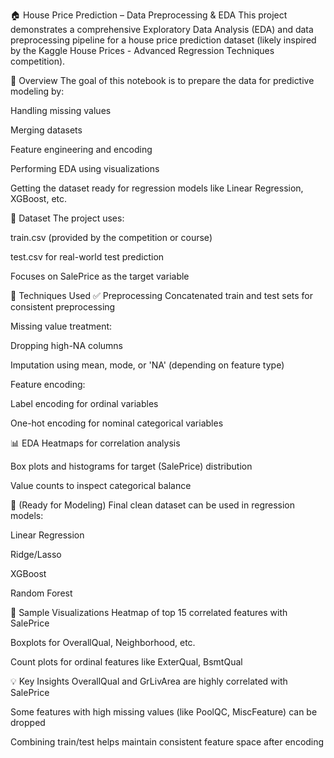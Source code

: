🏠 House Price Prediction – Data Preprocessing & EDA
This project demonstrates a comprehensive Exploratory Data Analysis (EDA) and data preprocessing pipeline for a house price prediction dataset (likely inspired by the Kaggle House Prices - Advanced Regression Techniques competition).

📌 Overview
The goal of this notebook is to prepare the data for predictive modeling by:

Handling missing values

Merging datasets

Feature engineering and encoding

Performing EDA using visualizations

Getting the dataset ready for regression models like Linear Regression, XGBoost, etc.

📂 Dataset
The project uses:

train.csv (provided by the competition or course)

test.csv for real-world test prediction

Focuses on SalePrice as the target variable

🔧 Techniques Used
✅ Preprocessing
Concatenated train and test sets for consistent preprocessing

Missing value treatment:

Dropping high-NA columns

Imputation using mean, mode, or 'NA' (depending on feature type)

Feature encoding:

Label encoding for ordinal variables

One-hot encoding for nominal categorical variables

📊 EDA
Heatmaps for correlation analysis

Box plots and histograms for target (SalePrice) distribution

Value counts to inspect categorical balance

🧠 (Ready for Modeling)
Final clean dataset can be used in regression models:

Linear Regression

Ridge/Lasso

XGBoost

Random Forest

📸 Sample Visualizations
Heatmap of top 15 correlated features with SalePrice

Boxplots for OverallQual, Neighborhood, etc.

Count plots for ordinal features like ExterQual, BsmtQual

💡 Key Insights
OverallQual and GrLivArea are highly correlated with SalePrice

Some features with high missing values (like PoolQC, MiscFeature) can be dropped

Combining train/test helps maintain consistent feature space after encoding

